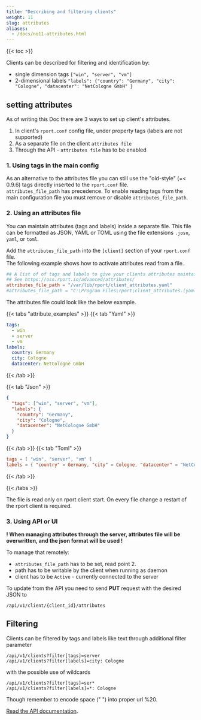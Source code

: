 ```yaml
---
title: "Describing and filtering clients"
weight: 11
slug: attributes
aliases:
  - /docs/no11-attributes.html
---
```

{{< toc >}}

Clients can be described for filtering and identification by:

- single dimension tags `["win", "server", "vm"]`
- 2-dimensional labels  `"labels": {"country": "Germany", "city": "Cologne", "datacenter": "NetCologne GmbH" }`

## setting attributes
As of writing this Doc there are 3 ways to set up client's attributes.

1. In client's `rport.conf` config file, under property tags (labels are not supported)
2. As a separate file on the client `attributes file`
3. Through the API - `attributes file` has to be enabled 

### 1. Using tags in the main config

As an alternative to the attributes file you can still use the "old-style" (=< 0.9.6) tags directly inserted to the
`rport.conf` file.  
`attributes_file_path` has precedence. To enable reading tags from the main configuration file you must remove
or disable `attributes_file_path`.



### 2. Using an attributes file

You can maintain attributes (tags and labels) inside a separate file.
This file can be formatted as JSON, YAML or TOML using the file extensions `.josn`, `yaml`, or `toml`.

Add the `attributes_file_path` into the `[client]` section of your `rport.conf` file.  
The following example shows how to activate attributes read from a file.

```toml
## A list of of tags and labels to give your clients attributes maintained in a separate file.
## See https://oss.rport.io/advanced/attributes/
attributes_file_path = "/var/lib/rport/client_attributes.yaml"
#attributes_file_path = "C:\Program Files\rport\client_attributes.(yaml|json|toml)"
```

The attributes file could look like the below example.

{{< tabs "attribute_examples" >}}
{{< tab "Yaml" >}}

```yaml
tags:
  - win
  - server
  - vm
labels:
  country: Germany
  city: Cologne
  datacenter: NetCologne GmbH
```

{{< /tab >}}

{{< tab "Json" >}}

```json
{ 
  "tags": ["win", "server", "vm"],
  "labels": {
    "country": "Germany",
    "city": "Cologne",
    "datacenter": "NetCologne GmbH"
  }
}

```

{{< /tab >}}
{{< tab "Toml" >}}

```toml
tags = [ "win", "server", "vm" ]
labels = { "country" = Germany, "city" = Cologne, "datacenter" = "NetCologne GmbH" }
```

{{< /tab >}}

{{< /tabs >}}

The file is read only on rport client start. On every file change a restart of the rport client is required.

### 3. Using API or UI

__! When managing attributes through the server, attributes file will be overwritten, and the json format will be used !__

To manage that remotely:
 - `attributes_file_path` has to be set, read point 2.
 - path has to be writable by the client when running as daemon
 - client has to be `Active` - currently connected to the server

To update from the API you need to send __PUT__ request with the desired JSON to

`/api/v1/client/{client_id}/attributes`


## Filtering

Clients can be filtered by tags and labels like text through additional filter parameter

`/api/v1/clients?filter[tags]=server`  
`/api/v1/clients?filter[labels]=city: Cologne`

with the possible use of wildcards

`/api/v1/clients?filter[tags]=ser*`  
`/api/v1/clients?filter[labels]=*: Cologne`

Though remember to encode space (" ") into proper url %20.

[Read the API documentation](https://apidoc.rport.io/master/#tag/Clients-and-Tunnels/operation/ClientsGet).
